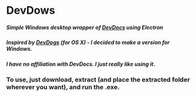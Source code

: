 # DevDows

##### Simple Windows desktop wrapper of [DevDocs](http://devdocs.io) using Electron
##### Inspired by [DevDogs](https://github.com/ragingwind/devdogs) (for OS X) - I decided to make a version for Windows.

##### I have no affiliation with DevDocs. I just really like using it.

### To use, just download, extract (and place the extracted folder wherever you want), and run the .exe.

